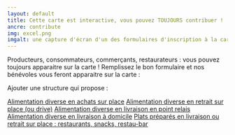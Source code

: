 ```yaml
---
layout: default
title: Cette carte est interactive, vous pouvez TOUJOURS contribuer !
ancre: contribute
img: excel.png
imgalt: une capture d'écran d'un des formulaires d'inscription à la carte
---
```

Producteurs, consommateurs, commerçants, restaurateurs : vous pouvez toujours apparaitre sur la carte !  Remplissez le bon formulaire et nos bénévoles vous feront apparaitre sur la carte :

Ajouter une structure qui propose :

<div class="row">
	<div class="mx-auto">
		<a href="https://bit.ly/cartecovid19_ajouter_achatssurplace" rel="nofollow norefferer" target="_blank" title="Ajouter une structure qui propose de l'achat sur place" alt="Lien vers le formulaire d'ajout d'une structure qui propose de l'achat sur place" class="btn btn-primary btncenter btn-sm"><i class="fas fa-hand-point-right"></i> Alimentation diverse en achats sur place</a>
		<a href="https://bit.ly/cartecovid19_ajouter_retirersurplace" rel="nofollow norefferer" target="_blank" title="Ajouter une structure qui propose un système de drive" alt="Lien vers le formulaire d'ajout d'une structure qui propose un système de drive" class="btn btn-primary btncenter btn-sm"><i class="fas fa-hand-point-right"></i> Alimentation diverse en retrait sur place (ou drive)</a>
		<a href="https://bit.ly/cartecovid19_ajouter_livraisonpointrelais" rel="nofollow norefferer" target="_blank" title="Ajouter une structure qui propose de la livraison en point relais" alt="Lien vers le formulaire d'ajout d'une structure qui propose de la livraison en point relais" class="btn btn-primary btncenter btn-sm"><i class="fas fa-hand-point-right"></i> Alimentation diverse en livraison en point relais</a>
		<a href="https://bit.ly/cartecovid19_ajouter_livraisonadomicile" rel="nofollow norefferer" target="_blank" title="Ajouter une structure qui propose de la livraison à domicile" alt="Lien vers le formulaire d'ajout d'une structure qui propose de la livraison à domicile" class="btn btn-primary btncenter btn-sm"><i class="fas fa-hand-point-right"></i> Alimentation diverse en livraison à domicile</a>
		<a href="http://bit.ly/cartecovid19_ajouter_restaurants_snack_bar" rel="nofollow norefferer" target="_blank" title="Ajouter une structure qui propose des plats préparés à la livraison à domicile ou a emporter" alt="Lien vers le formulaire d'ajout d'une structure qui propose des plats préparés à la livraison à domicile ou a emporter" class="btn btn-primary btncenter btn-sm"><i class="fas fa-hand-point-right"></i>  Plats préparés en livraison ou retrait sur place : restaurants, snacks, restau-bar</a>
	</div>
</div>